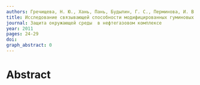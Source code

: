 ```yaml
---
authors: Гречищева, Н. Ю., Хань, Пань, Будылин, Г. C., Перминова, И. В., Мещеряков, С. В.
title: Исследование связывающей способности модифицированных гуминовых препаратов по отношению к пирену в гомогенной и гетерогенной фазах
journal: Защита окружающей среды  в нефтегазовом комплексе
year: 2011
pages: 24-29
doi: 
graph_abstract: 0
---
```


# Abstract 

 